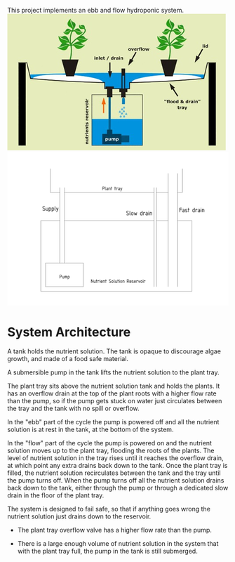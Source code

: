 This project implements an ebb and flow hydroponic system.
![](/ebb-flow.jpg)
![](/ebb-flow.png)


# System Architecture

A tank holds the nutrient solution.  The tank is opaque to discourage
algae growth, and made of a food safe material.

A submersible pump in the tank lifts the nutrient solution to the
plant tray.

The plant tray sits above the nutrient solution tank and holds the plants.
It has an overflow drain at the top of the plant roots with a higher flow
rate than the pump, so if the pump gets stuck on water just circulates
between the tray and the tank with no spill or overflow.

In the "ebb" part of the cycle the pump is powered off and all the
nutrient solution is at rest in the tank, at the bottom of the system.

In the "flow" part of the cycle the pump is powered on and the nutrient
solution moves up to the plant tray, flooding the roots of the plants.
The level of nutrient solution in the tray rises until it reaches the
overflow drain, at which point any extra drains back down to the tank.
Once the plant tray is filled, the nutrient solution recirculates between
the tank and the tray until the pump turns off.  When the pump turns off
all the nutrient solution drains back down to the tank, either through
the pump or through a dedicated slow drain in the floor of the plant tray.

The system is designed to fail safe, so that if anything goes wrong the
nutrient solution just drains down to the reservoir.

* The plant tray overflow valve has a higher flow rate than the pump.

* There is a large enough volume of nutrient solution in the system that
  with the plant tray full, the pump in the tank is still submerged.
